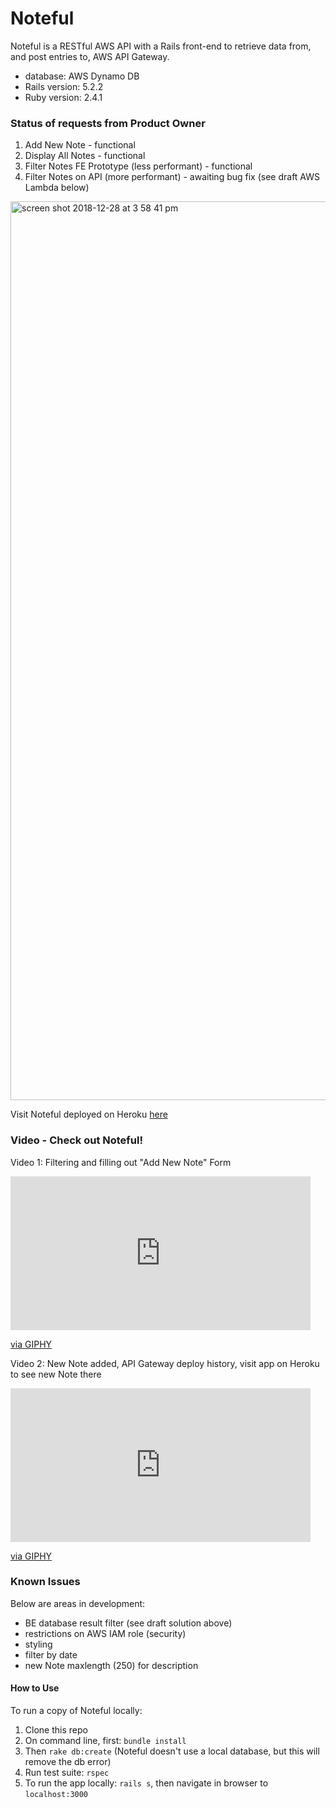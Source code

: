 # Noteful
Noteful is a RESTful AWS API with a Rails front-end to retrieve data from, and post entries to, AWS API Gateway.
* database: AWS Dynamo DB
* Rails version: 5.2.2
* Ruby version: 2.4.1

### Status of requests from Product Owner
1) Add New Note - functional
2) Display All Notes - functional
3) Filter Notes FE Prototype (less performant) - functional
4) Filter Notes on API (more performant) - awaiting bug fix (see draft AWS Lambda below)

<img width="1438" alt="screen shot 2018-12-28 at 3 58 41 pm" src="https://user-images.githubusercontent.com/39714935/50528223-fc06a700-0aba-11e9-9d09-9e5fdaefe228.png">

Visit Noteful deployed on Heroku [here](https://stark-peak-61498.herokuapp.com/)

### Video - Check out Noteful!
Video 1: Filtering and filling out "Add New Note" Form
<iframe src="https://giphy.com/embed/2zZlWKzrNqXLroQxOH" width="480" height="246" frameBorder="0" class="giphy-embed" allowFullScreen></iframe><p><a href="https://giphy.com/gifs/2zZlWKzrNqXLroQxOH">via GIPHY</a></p>

Video 2: New Note added, API Gateway deploy history, visit app on Heroku to see new Note there
<iframe src="https://giphy.com/embed/dK0DhJae4WTV8sGajv" width="480" height="246" frameBorder="0" class="giphy-embed" allowFullScreen></iframe><p><a href="https://giphy.com/gifs/dK0DhJae4WTV8sGajv">via GIPHY</a></p>

### Known Issues
Below are areas in development:
* BE database result filter (see draft solution above)
* restrictions on AWS IAM role (security)
* styling
* filter by date
* new Note maxlength (250) for description


#### How to Use
To run a copy of Noteful locally:
1. Clone this repo
2. On command line, first: `bundle install`
3. Then `rake db:create` (Noteful doesn't use a local database, but this will remove the db error)
4. Run test suite: `rspec`
5. To run the app locally: `rails s`, then navigate in browser to `localhost:3000`
